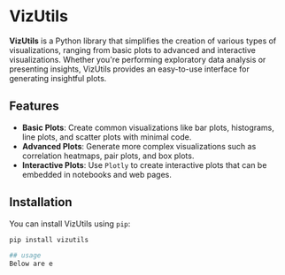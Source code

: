 # VizUtils

**VizUtils** is a Python library that simplifies the creation of various types of visualizations, ranging from basic plots to advanced and interactive visualizations. Whether you're performing exploratory data analysis or presenting insights, VizUtils provides an easy-to-use interface for generating insightful plots.

## Features

- **Basic Plots**: Create common visualizations like bar plots, histograms, line plots, and scatter plots with minimal code.
- **Advanced Plots**: Generate more complex visualizations such as correlation heatmaps, pair plots, and box plots.
- **Interactive Plots**: Use `Plotly` to create interactive plots that can be embedded in notebooks and web pages.

## Installation

You can install VizUtils using `pip`:

```bash
pip install vizutils

## usage
Below are e

